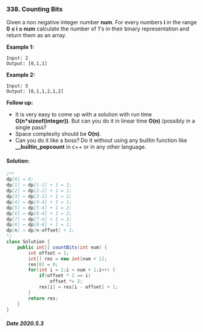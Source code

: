 ### 338. Counting Bits

Given a non negative integer number **num**. For every numbers **i** in the range **0 ≤ i ≤ num** calculate the number of 1's in their binary representation and return them as an array.

**Example 1:**

```
Input: 2
Output: [0,1,1]
```

**Example 2:**

```
Input: 5
Output: [0,1,1,2,1,2]
```

**Follow up:**

- It is very easy to come up with a solution with run time **O(n\*sizeof(integer))**. But can you do it in linear time **O(n)** /possibly in a single pass?
- Space complexity should be **O(n)**.
- Can you do it like a boss? Do it without using any builtin function like **__builtin_popcount** in c++ or in any other language.

#### Solution:

```java
/**
dp[0] = 0;
dp[1] = dp[1-1] + 1 = 1;
dp[2] = dp[2-2] + 1 = 1;
dp[3] = dp[3-2] + 1 = 2;
dp[4] = dp[4-4] + 1 = 1;
dp[5] = dp[5-4] + 1 = 2;
dp[6] = dp[6-4] + 1 = 2;
dp[7] = dp[7-4] + 1 = 3;
dp[8] = dp[8-8] + 1 = 1;
dp[n] = dp[n-offset] + 1;
*/
class Solution {
    public int[] countBits(int num) {
        int offset = 1;
        int[] res = new int[num + 1];
        res[0] = 0;
        for(int i = 1;i < num + 1;i++) {
            if(offset * 2 == i)
                offset *= 2;
            res[i] = res[i - offset] + 1;
        }
        return res;
    }
}
```

##### Date 2020.5.3